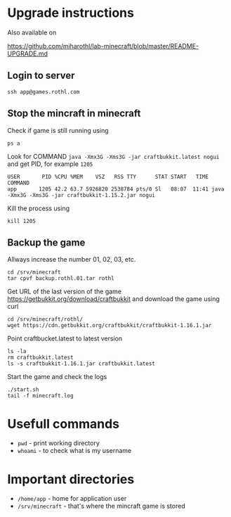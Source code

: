 # Upgrade instructions

Also available on

https://github.com/miharothl/lab-minecraft/blob/master/README-UPGRADE.md

## Login to server
```
ssh app@games.rothl.com
```
## Stop the mincraft in minecraft

Check if game is still running using
```
ps a
```

Look for COMMAND `java -Xmx3G -Xms3G -jar craftbukkit.latest nogui` and get PID, for example `1205`
```
USER       PID %CPU %MEM    VSZ   RSS TTY      STAT START   TIME COMMAND
app       1205 42.2 63.7 5926820 2538784 pts/0 Sl   08:07  11:41 java -Xmx3G -Xms3G -jar craftbukkit-1.15.2.jar nogui
```

Kill the process using
```
kill 1205
```

## Backup the game
Allways increase the number 01, 02, 03, etc.
```
cd /srv/minecraft
tar cpvf backup.rothl.01.tar rothl
```
Get URL of the last version of the game https://getbukkit.org/download/craftbukkit and download the game using curl
```
cd /srv/minecraft/rothl/
wget https://cdn.getbukkit.org/craftbukkit/craftbukkit-1.16.1.jar
```
Point craftbucket.latest to latest version
```
ls -la
rm craftbukkit.latest
ls -s craftbukkit-1.16.1.jar craftbukkit.latest
```
Start the game and check the logs
```
./start.sh
tail -f minecraft.log
```

# Usefull commands

* `pwd` - print working directory
* `whoami` - to check what is my username


# Important directories

* `/home/app` - home for application user
* `/srv/minecraft` - that's where the mincraft game is stored




